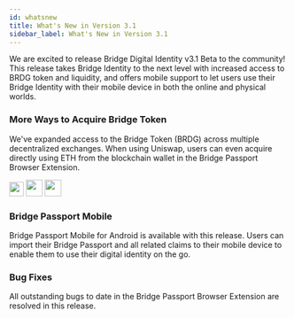 ```yaml
---
id: whatsnew
title: What's New in Version 3.1
sidebar_label: What's New in Version 3.1
---
```


We are excited to release Bridge Digital Identity v3.1 Beta to the community!  This release takes Bridge Identity to the next level with increased access to BRDG token and liquidity, and offers mobile support to let users use their Bridge Identity with their mobile device in both the online and physical worlds.

### More Ways to Acquire Bridge Token
We've expanded access to the Bridge Token (BRDG) across multiple decentralized exchanges. When using Uniswap, users can even acquire directly using ETH from the blockchain wallet in the Bridge Passport Browser Extension.

<img src='/img/switcheo.png' height="26" class="dex-logo"></img>
<img src='/img/flamingo.png' height="30" class="dex-logo"></img>
<img src='/img/uniswap.png' height="30" class="dex-logo"></img>

### Bridge Passport Mobile
Bridge Passport Mobile for Android is available with this release.  Users can import their Bridge Passport and all related claims to their mobile device to enable them to use their digital identity on the go.

### Bug Fixes
All outstanding bugs to date in the Bridge Passport Browser Extension are resolved in this release.



